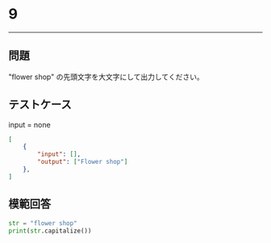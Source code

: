 # 9

---
## 問題

"flower shop" の先頭文字を大文字にして出力してください。

## テストケース
input = none
```json
[
	{
		"input": [],
		"output": ["Flower shop"]
  	},
]
```

## 模範回答
```python
str = "flower shop"
print(str.capitalize())
```